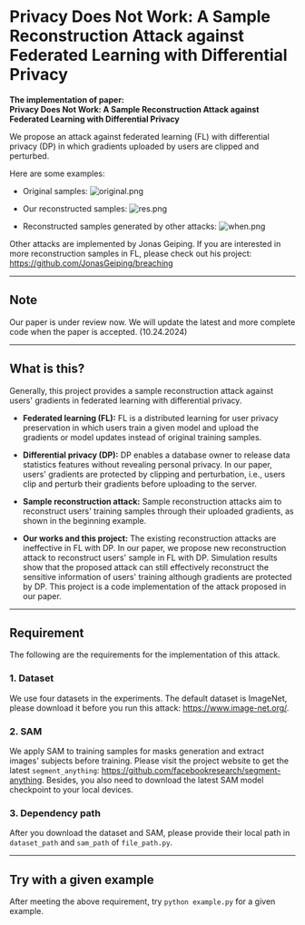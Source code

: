# Privacy Does Not Work: A Sample Reconstruction Attack against Federated Learning with Differential Privacy

**The implementation of paper:<br>
Privacy Does Not Work: A Sample Reconstruction Attack against Federated Learning with Differential Privacy**

We propose an attack against federated learning (FL) with differential privacy (DP) in which gradients uploaded by
users are clipped and perturbed.

Here are some examples:

* Original samples:
![original.png](fig%2Foriginal.png)

* Our reconstructed samples:
![res.png](fig%2Fres.png)

* Reconstructed samples generated by other attacks:
![when.png](fig%2Fwhen.png)

Other attacks are implemented by Jonas Geiping. If you are interested in more reconstruction samples in FL, please check
out his project: https://github.com/JonasGeiping/breaching

---
## Note
Our paper is under review now. We will update the latest and more complete code when the paper is accepted. (10.24.2024)

---

## What is this?

Generally, this project provides a sample reconstruction attack against users' gradients in federated learning with
differential privacy.

* **Federated learning (FL):** FL is a distributed learning for user privacy preservation in which users train a given model 
and upload the gradients or model updates instead of original training samples.

* **Differential privacy (DP):** DP enables a database owner to release data statistics features without revealing personal privacy.
In our paper, users' gradients are protected by clipping and perturbation, i.e., users clip and perturb their gradients before
uploading to the server.

* **Sample reconstruction attack:**  Sample reconstruction attacks aim to reconstruct users' training samples through their
uploaded gradients, as shown in the beginning example.

* **Our works and this project:** The existing reconstruction attacks are ineffective in FL with DP. In our paper, we
propose new reconstruction attack to reconstruct users' sample in FL with DP. Simulation results show that the proposed 
attack can still effectively reconstruct the sensitive information of users' training although gradients are protected by DP.
This project is a code implementation of the attack proposed in our paper.

---

## Requirement

The following are the requirements for the implementation of this attack.

### 1. Dataset
We use four datasets in the experiments. The default dataset is ImageNet, please download it before you run this attack:
https://www.image-net.org/.

### 2. SAM

We apply SAM to training samples for masks generation and extract images' subjects before training. Please visit the
project website to get the latest `segment_anything`: https://github.com/facebookresearch/segment-anything.
Besides, you also need to download the latest SAM model checkpoint to your local devices.

### 3. Dependency path

After you download the dataset and SAM, please provide their local path in `dataset_path` and `sam_path` of `file_path.py`.

---

## Try with a given example

After meeting the above requirement, try `python example.py` for a given example.

